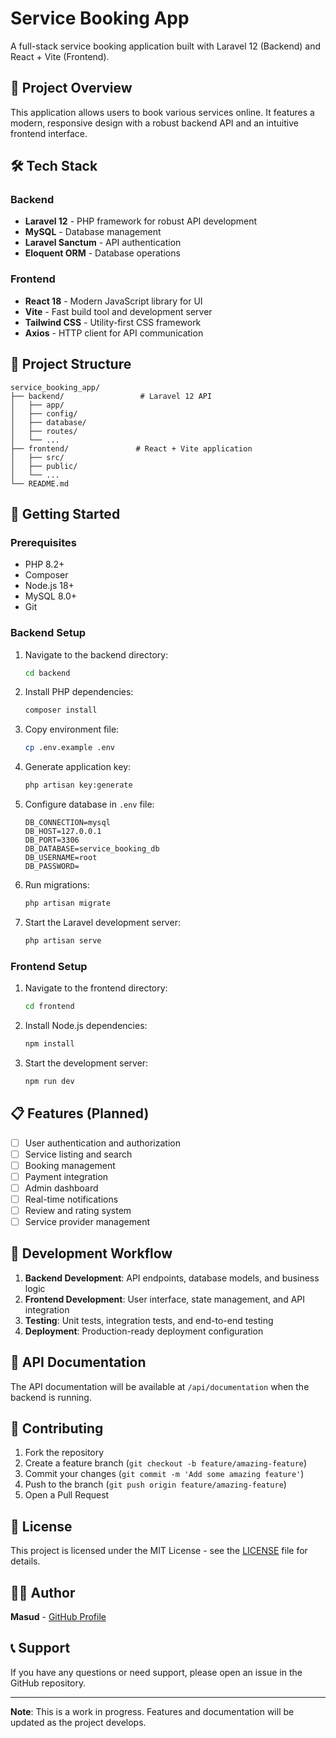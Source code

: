 # Service Booking App

A full-stack service booking application built with Laravel 12 (Backend) and React + Vite (Frontend).

## 🚀 Project Overview

This application allows users to book various services online. It features a modern, responsive design with a robust backend API and an intuitive frontend interface.

## 🛠️ Tech Stack

### Backend
- **Laravel 12** - PHP framework for robust API development
- **MySQL** - Database management
- **Laravel Sanctum** - API authentication
- **Eloquent ORM** - Database operations

### Frontend
- **React 18** - Modern JavaScript library for UI
- **Vite** - Fast build tool and development server
- **Tailwind CSS** - Utility-first CSS framework
- **Axios** - HTTP client for API communication

## 📁 Project Structure

```
service_booking_app/
├── backend/                 # Laravel 12 API
│   ├── app/
│   ├── config/
│   ├── database/
│   ├── routes/
│   └── ...
├── frontend/               # React + Vite application
│   ├── src/
│   ├── public/
│   └── ...
└── README.md
```

## 🚀 Getting Started

### Prerequisites
- PHP 8.2+
- Composer
- Node.js 18+
- MySQL 8.0+
- Git

### Backend Setup

1. Navigate to the backend directory:
   ```bash
   cd backend
   ```

2. Install PHP dependencies:
   ```bash
   composer install
   ```

3. Copy environment file:
   ```bash
   cp .env.example .env
   ```

4. Generate application key:
   ```bash
   php artisan key:generate
   ```

5. Configure database in `.env` file:
   ```env
   DB_CONNECTION=mysql
   DB_HOST=127.0.0.1
   DB_PORT=3306
   DB_DATABASE=service_booking_db
   DB_USERNAME=root
   DB_PASSWORD=
   ```

6. Run migrations:
   ```bash
   php artisan migrate
   ```

7. Start the Laravel development server:
   ```bash
   php artisan serve
   ```

### Frontend Setup

1. Navigate to the frontend directory:
   ```bash
   cd frontend
   ```

2. Install Node.js dependencies:
   ```bash
   npm install
   ```

3. Start the development server:
   ```bash
   npm run dev
   ```

## 📋 Features (Planned)

- [ ] User authentication and authorization
- [ ] Service listing and search
- [ ] Booking management
- [ ] Payment integration
- [ ] Admin dashboard
- [ ] Real-time notifications
- [ ] Review and rating system
- [ ] Service provider management

## 🔧 Development Workflow

1. **Backend Development**: API endpoints, database models, and business logic
2. **Frontend Development**: User interface, state management, and API integration
3. **Testing**: Unit tests, integration tests, and end-to-end testing
4. **Deployment**: Production-ready deployment configuration

## 📝 API Documentation

The API documentation will be available at `/api/documentation` when the backend is running.

## 🤝 Contributing

1. Fork the repository
2. Create a feature branch (`git checkout -b feature/amazing-feature`)
3. Commit your changes (`git commit -m 'Add some amazing feature'`)
4. Push to the branch (`git push origin feature/amazing-feature`)
5. Open a Pull Request

## 📄 License

This project is licensed under the MIT License - see the [LICENSE](LICENSE) file for details.

## 👨‍💻 Author

**Masud** - [GitHub Profile](https://github.com/masud29)

## 📞 Support

If you have any questions or need support, please open an issue in the GitHub repository.

---

**Note**: This is a work in progress. Features and documentation will be updated as the project develops. 